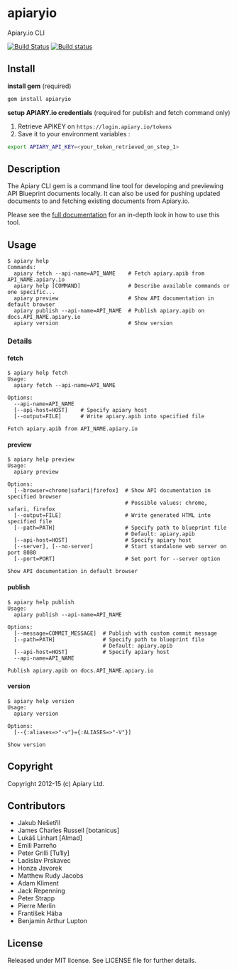 apiaryio
=============

Apiary.io CLI

[![Build Status](https://travis-ci.org/apiaryio/apiary-client.png?branch=master)](https://travis-ci.org/apiaryio/apiary-client) [![Build status](https://ci.appveyor.com/api/projects/status/0hmkivbnhf9p3f8d/branch/master?svg=true)](https://ci.appveyor.com/project/Apiary/apiary-client/branch/master)


## Install

**install gem** (required)
``` bash
gem install apiaryio
```

**setup APIARY.io credentials** (required for publish and fetch command only)

1. Retrieve APIKEY on `https://login.apiary.io/tokens`
2. Save it to your environment variables :

```bash
export APIARY_API_KEY=<your_token_retrieved_on_step_1>
```

## Description

The Apiary CLI gem is a command line tool for developing and previewing
API Blueprint documents locally. It can also be used for pushing
updated documents to and fetching existing documents from Apiary.io.

Please see the [full documentation](http://client.apiary.io) for an in-depth
look in how to use this tool.

## Usage

```
$ apiary help
Commands:
  apiary fetch --api-name=API_NAME    # Fetch apiary.apib from API_NAME.apiary.io
  apiary help [COMMAND]               # Describe available commands or one specific...
  apiary preview                      # Show API documentation in default browser
  apiary publish --api-name=API_NAME  # Publish apiary.apib on docs.API_NAME.apiary.io
  apiary version                      # Show version

```

### Details

#### fetch

```
$ apiary help fetch
Usage:
  apiary fetch --api-name=API_NAME

Options:
  --api-name=API_NAME  
  [--api-host=HOST]    # Specify apiary host
  [--output=FILE]      # Write apiary.apib into specified file

Fetch apiary.apib from API_NAME.apiary.io
```

#### preview

```
$ apiary help preview
Usage:
  apiary preview

Options:
  [--browser=chrome|safari|firefox]  # Show API documentation in specified browser
                                     # Possible values: chrome, safari, firefox
  [--output=FILE]                    # Write generated HTML into specified file
  [--path=PATH]                      # Specify path to blueprint file
                                     # Default: apiary.apib
  [--api-host=HOST]                  # Specify apiary host
  [--server], [--no-server]          # Start standalone web server on port 8080
  [--port=PORT]                      # Set port for --server option

Show API documentation in default browser
```

#### publish

```
$ apiary help publish
Usage:
  apiary publish --api-name=API_NAME

Options:
  [--message=COMMIT_MESSAGE]  # Publish with custom commit message
  [--path=PATH]               # Specify path to blueprint file
                              # Default: apiary.apib
  [--api-host=HOST]           # Specify apiary host
  --api-name=API_NAME         

Publish apiary.apib on docs.API_NAME.apiary.io
```

#### version

```
$ apiary help version
Usage:
  apiary version

Options:
  [--{:aliases=>"-v"}={:ALIASES=>"-V"}]  

Show version
```

## Copyright

Copyright 2012-15 (c) Apiary Ltd.

## Contributors

- Jakub Nešetřil
- James Charles Russell [botanicus]
- Lukáš Linhart [Almad]
- Emili Parreño
- Peter Grilli [Tu1ly]
- Ladislav Prskavec
- Honza Javorek
- Matthew Rudy Jacobs
- Adam Kliment
- Jack Repenning
- Peter Strapp
- Pierre Merlin
- František Hába
- Benjamin Arthur Lupton

## License

Released under MIT license. See LICENSE file for further details.
